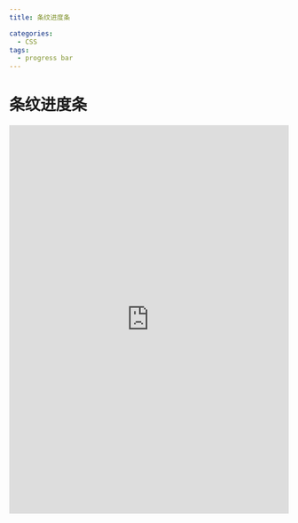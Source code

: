 ```yaml
---
title: 条纹进度条

categories:
  - CSS
tags:
  - progress bar
---
```

# 条纹进度条

<iframe height="700" style="width: 100%;" scrolling="no" title="条纹进度条" src="https://codepen.io/javascriptfield/embed/GRxgLrj?default-tab=html%2Cresult" frameborder="no" loading="lazy" allowtransparency="true" allowfullscreen="true">
  See the Pen <a href="https://codepen.io/javascriptfield/pen/GRxgLrj">
  条纹进度条</a> by ye (<a href="https://codepen.io/javascriptfield">@javascriptfield</a>)
  on <a href="https://codepen.io">CodePen</a>.
</iframe>
